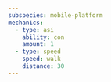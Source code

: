 ```yaml
---
subspecies: mobile-platform
mechanics:
  - type: asi
    ability: con
    amount: 1
  - type: speed
    speed: walk
    distance: 30
---
```

